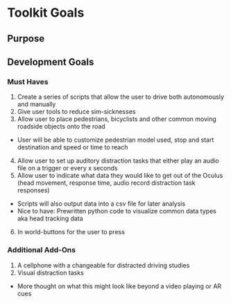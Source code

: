 # Toolkit Goals
## Purpose

## Development Goals
### Must Haves
1. Create a series of scripts that allow the user to drive both autonomously and manually
2. Give user tools to reduce sim-sicknesses
3. Allow user to place pedestrians, bicyclists and other common moving roadside objects onto the road
  * User will be able to customize pedestrian model used, stop and start destination and speed or time to reach
4. Allow user to set up auditory distraction tasks that either play an audio file on a trigger or every x seconds
5. Allow user to indicate what data they would like to get out of the Oculus (head movement, response time, audio record distraction task responses)
  * Scripts will also output data into a csv file for later analysis
  * Nice to have: Prewritten python code to visualize common data types aka head tracking data
6. In world-buttons for the user to press
### Additional Add-Ons
1. A cellphone with a changeable for distracted driving studies
2. Visual distraction tasks
  * More thought on what this might look like beyond a video playing or AR cues


